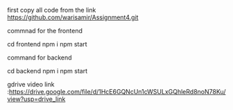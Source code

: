 first copy all code from the link https://github.com/warisamir/Assignment4.git


commnad for the frontend 

 cd frontend 
 npm i 
 npm start

 
command for backend 

cd backend 
npm i
npm start

gdrive video link :https://drive.google.com/file/d/1HcE6GQNcUn1cWSULxGQhleRd8noN78Ku/view?usp=drive_link

